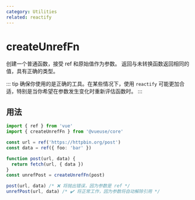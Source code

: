 ```yaml
---
category: Utilities
related: reactify
---
```


# createUnrefFn

创建一个普通函数，接受 ref 和原始值作为参数。
返回与未转换函数返回相同的值，具有正确的类型。

::: tip
确保你使用的是正确的工具。在某些情况下，使用 `reactify`
可能更加合适，特别是当你希望在参数发生变化时重新评估函数时。
:::

## 用法

```ts
import { ref } from 'vue'
import { createUnrefFn } from '@vueuse/core'

const url = ref('https://httpbin.org/post')
const data = ref({ foo: 'bar' })

function post(url, data) {
  return fetch(url, { data })
}
const unrefPost = createUnrefFn(post)

post(url, data) /* ❌ 将抛出错误，因为参数是 ref */
unrefPost(url, data) /* ✔️ 将正常工作，因为参数将自动解除引用 */
```
